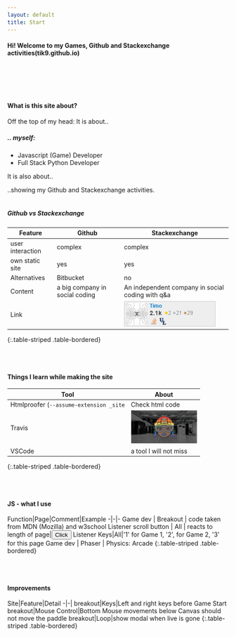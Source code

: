 ```yaml
---
layout: default
title: Start
---
```



#### Hi! Welcome to my Games, Github and Stackexchange activities(tik9.github.io)

<span style="display:inline-block; width: 50px;"></span><i class="fas fa-thumbs-up fa-2x"></i>

<br><br>

#### What is this site about?

Off the top of my head: 
It is about..

##### .. myself:
- Javascript (Game) Developer
- Full Stack Python Developer

It is also about..

..showing my Github and Stackexchange activities.
<br><br>


##### Github vs Stackexchange

Feature | Github | Stackexchange
-|-|-
user interaction | complex | complex
own static site | yes | yes
Alternatives | Bitbucket | no
Content | a big company in social coding | An independent company in social coding with q&a | 
Link | |![img-stackex](assets/se.png)
{:.table-striped .table-bordered}

<br><br>

#### Things I learn while making the site

Tool | About
-|-
Htmlproofer (`--assume-extension _site`| Check html code
Travis | <img src='assets/travis.png' width=150px alt ='travis-img' />
VSCode | a tool I will not miss
{:.table-striped .table-bordered}


<br><br>

#### JS - what I use


Function|Page|Comment|Example
-|-|-
Game dev | Breakout | code taken from MDN (Mozilla) and w3school
Listener scroll button | All | reacts to length of page|<button class=button onclick='window.scrollTo({top: 0, behavior: "smooth"});'>Click</button>
Listener Keys|All|'1' for Game 1, '2', for Game 2, '3' for this page
Game dev | Phaser | Physics: Arcade
{:.table-striped .table-bordered}

<br><br>

#### Improvements

Site|Feature|Detail
-|-|
breakout|Keys|Left and right keys before Game Start
breakout|Mouse Control|Bottom Mouse movements below Canvas should not move the paddle
breakout|Loop|show modal when live is gone
{:.table-striped .table-bordered}
